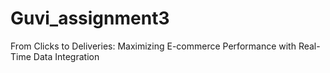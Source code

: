 # Guvi_assignment3
 From Clicks to Deliveries: Maximizing E-commerce Performance with Real-Time Data Integration
